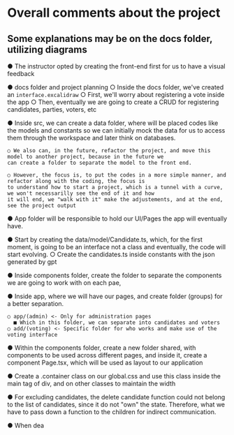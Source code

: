 # Overall comments about the project

## Some explanations may be on the docs folder, utilizing diagrams

  ● The instructor opted by creating the front-end first for us to have a visual feedback

  ● docs folder and project planning
    ○ Inside the docs folder, we've created an `interface.excalidraw` 
    ○ First, we'll worry about registering a vote inside the app
    ○ Then, eventually we are going to create a CRUD for registering candidates, parties, voters, etc

  ● Inside src, we can create a data folder, where will be placed codes like the models and constants so we can initially
  mock the data for us to access them through the workspace and later think on databases.

    ○ We also can, in the future, refactor the project, and move this model to another project, because in the future we
    can create a folder to separate the model to the front end.

    ○ However, the focus is, to put the codes in a more simple manner, and refactor along with the coding, the focus is
    to understand how to start a project, which is a tunnel with a curve, we won't necessarilly see the end of it and how
    it will end, we "walk with it" make the adjustements, and at the end, see the project output

  ● App folder will be responsible to hold our UI/Pages the app will eventually have.  

  ● Start by creating the data/model/Candidate.ts, which, for the first moment, is going to be an interface not a class
  and eventually, the code will start evolving.
    ○ Create the candidates.ts inside constants with the json generated by gpt

  ● Inside components folder, create the folder to separate the components we are going to work with on each pae,

  ● Inside app, where we will have our pages, and create folder (groups) for a better separation.

    ○ app/(admin) <- Only for administration pages
      ■ Which in this folder, we can separate into candidates and voters
    ○ add/(voting) <- Specific folder for who works and make use of the voting interface
    
  ● Within the components folder, create a new folder shared, with components to be used across different pages, and inside
  it, create a component Page.tsx, which will be used as layout to our application

  ● Create a .container class on our global.css and use this class inside the main tag of div, and on other classes to
  maintain the width

  ● For excluding candidates, the delete candidate function could not belong to the list of candidates, since it do not
  "own" the state. Therefore, what we have to pass down a function to the children for indirect communication.

  ● When dea                                                                    